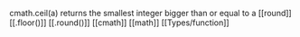cmath.ceil(a) returns the smallest integer bigger than or equal to a
[[round]] [[.floor()]] [[.round()]] [[cmath]] [[math]] [[Types/function]]